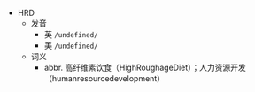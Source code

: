 - HRD
  - 发音
    - 英 `/undefined/`
    - 美 `/undefined/`
  - 词义
    - abbr. 高纤维素饮食（HighRoughageDiet）；人力资源开发（humanresourcedevelopment）
